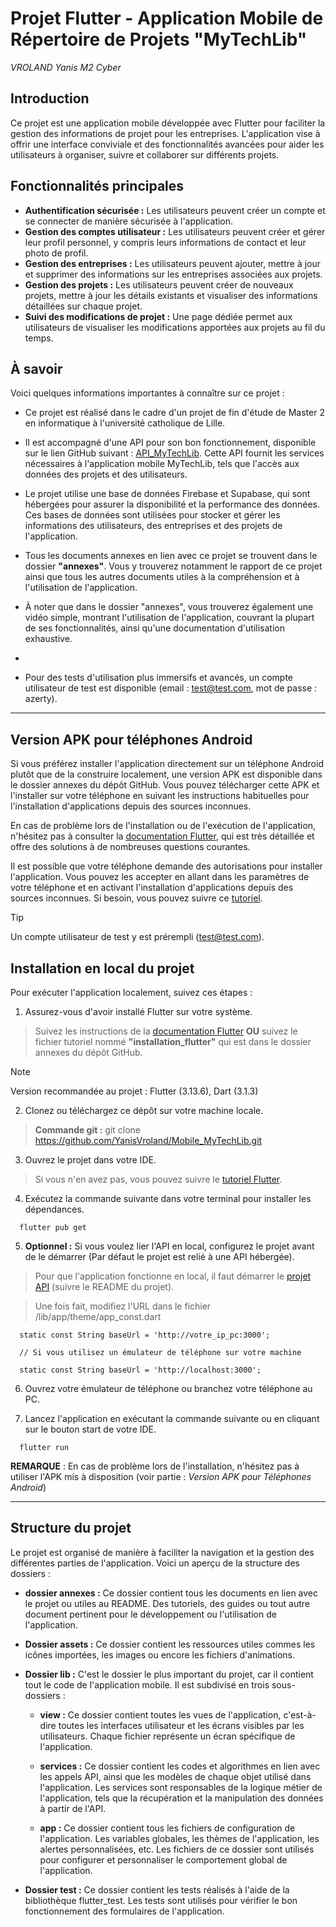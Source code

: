 # Projet Flutter - Application Mobile de Répertoire de Projets "MyTechLib"

*VROLAND Yanis*
*M2 Cyber*

## Introduction

Ce projet est une application mobile développée avec Flutter pour faciliter la gestion des informations de projet pour les entreprises. L'application vise à offrir une interface conviviale et des fonctionnalités avancées pour aider les utilisateurs à organiser, suivre et collaborer sur différents projets.

## Fonctionnalités principales

- **Authentification sécurisée :** Les utilisateurs peuvent créer un compte et se connecter de manière sécurisée à l'application.
- **Gestion des comptes utilisateur :** Les utilisateurs peuvent créer et gérer leur profil personnel, y compris leurs informations de contact et leur photo de profil.
- **Gestion des entreprises :** Les utilisateurs peuvent ajouter, mettre à jour et supprimer des informations sur les entreprises associées aux projets.
- **Gestion des projets :** Les utilisateurs peuvent créer de nouveaux projets, mettre à jour les détails existants et visualiser des informations détaillées sur chaque projet.
- **Suivi des modifications de projet :** Une page dédiée permet aux utilisateurs de visualiser les modifications apportées aux projets au fil du temps.

## À savoir

Voici quelques informations importantes à connaître sur ce projet :

- Ce projet est réalisé dans le cadre d'un projet de fin d'étude de Master 2 en informatique à l'université catholique de Lille.

- Il est accompagné d'une API pour son bon fonctionnement, disponible sur le lien GitHub suivant : [API_MyTechLib](https://github.com/YanisVroland/API_MyTechLib.git). Cette API fournit les services nécessaires à l'application mobile MyTechLib, tels que l'accès aux données des projets et des utilisateurs.

- Le projet utilise une base de données Firebase et Supabase, qui sont hébergées pour assurer la disponibilité et la performance des données. Ces bases de données sont utilisées pour stocker et gérer les informations des utilisateurs, des entreprises et des projets de l'application.

- Tous les documents annexes en lien avec ce projet se trouvent dans le dossier **"annexes"**. Vous y trouverez notamment le rapport de ce projet ainsi que tous les autres documents utiles à la compréhension et à l'utilisation de l'application.

- À noter que dans le dossier "annexes", vous trouverez également une vidéo simple, montrant l'utilisation de l'application, couvrant la plupart de ses fonctionnalités, ainsi qu'une documentation d'utilisation exhaustive.
- 
- Pour des tests d'utilisation plus immersifs et avancés, un compte utilisateur de test est disponible (email : test@test.com, mot de passe : azerty).

---

## Version APK pour téléphones Android

Si vous préférez installer l'application directement sur un téléphone Android plutôt que de la construire localement, une version APK est disponible dans le dossier annexes du dépôt GitHub. Vous pouvez télécharger cette APK et l'installer sur votre téléphone en suivant les instructions habituelles pour l'installation d'applications depuis des sources inconnues.

En cas de problème lors de l'installation ou de l'exécution de l'application, n'hésitez pas à consulter la [documentation Flutter](https://docs.flutter.dev/), qui est très détaillée et offre des solutions à de nombreuses questions courantes.

Il est possible que votre téléphone demande des autorisations pour installer l'application. Vous pouvez les accepter en allant dans les paramètres de votre téléphone et en activant l'installation d'applications depuis des sources inconnues. Si besoin, vous pouvez suivre ce [tutoriel](https://www.frandroid.com/comment-faire/tutoriaux/184151_comment-installer-un-fichier-apk-sur-son-terminal-android).

> [!TIP]
> Un compte utilisateur de test y est prérempli (test@test.com).

## Installation en local du projet

Pour exécuter l'application localement, suivez ces étapes :

1. Assurez-vous d'avoir installé Flutter sur votre système. 

> Suivez les instructions de la [documentation Flutter](https://docs.flutter.dev/get-started/install) **OU** suivez le fichier tutoriel nommé **"installation_flutter"** qui est dans le dossier annexes du dépôt GitHub.

> [!NOTE]
> Version recommandée au projet : Flutter (3.13.6), Dart (3.1.3)
2. Clonez ou téléchargez ce dépôt sur votre machine locale.

> **Commande git :** git clone https://github.com/YanisVroland/Mobile_MyTechLib.git

3. Ouvrez le projet dans votre IDE.

> Si vous n'en avez pas, vous pouvez suivre le [tutoriel Flutter](https://docs.flutter.dev/get-started/editor?tab=androidstudio).

4. Exécutez la commande suivante dans votre terminal pour installer les dépendances.
```
  flutter pub get
```

5. **Optionnel :** Si vous voulez lier l'API en local, configurez le projet avant de le démarrer (Par défaut le projet est relié à une API hébergée).

> Pour que l'application fonctionne en local, il faut démarrer le [projet API](https://github.com/YanisVroland/API_MyTechLib) (suivre le README du projet).

> Une fois fait, modifiez l'URL dans le fichier /lib/app/theme/app_const.dart
```
  static const String baseUrl = 'http://votre_ip_pc:3000'; 

  // Si vous utilisez un émulateur de téléphone sur votre machine

  static const String baseUrl = 'http://localhost:3000'; 
```

6. Ouvrez votre émulateur de téléphone ou branchez votre téléphone au PC.

7. Lancez l'application en exécutant la commande suivante ou en cliquant sur le bouton start de votre IDE.
```
  flutter run 
```


**REMARQUE** : En cas de problème lors de l'installation, n'hésitez pas à utiliser l'APK mis à disposition (voir partie : *Version APK pour Téléphones Android*)

---

## Structure du projet

Le projet est organisé de manière à faciliter la navigation et la gestion des différentes parties de l'application. Voici un aperçu de la structure des dossiers :

- **dossier annexes :** Ce dossier contient tous les documents en lien avec le projet ou utiles au README. Des tutoriels, des guides ou tout autre document pertinent pour le développement ou l'utilisation de l'application.

- **Dossier assets :** Ce dossier contient les ressources utiles commes les icônes importées, les images ou encore les fichiers d'animations. 

- **Dossier lib :** C'est le dossier le plus important du projet, car il contient tout le code de l'application mobile. Il est subdivisé en trois sous-dossiers :

  - **view :** Ce dossier contient toutes les vues de l'application, c'est-à-dire toutes les interfaces utilisateur et les écrans visibles par les utilisateurs. Chaque fichier représente un écran spécifique de l'application.

  - **services :** Ce dossier contient les codes et algorithmes en lien avec les appels API, ainsi que les modèles de chaque objet utilisé dans l'application. Les services sont responsables de la logique métier de l'application, tels que la récupération et la manipulation des données à partir de l'API.

  - **app :** Ce dossier contient tous les fichiers de configuration de l'application. Les variables globales, les thèmes de l'application, les alertes personnalisées, etc. Les fichiers de ce dossier sont utilisés pour configurer et personnaliser le comportement global de l'application.

- **Dossier test :** Ce dossier contient les tests réalisés à l'aide de la bibliothèque flutter_test. Les tests sont utilisés pour vérifier le bon fonctionnement des formulaires de l'application.

